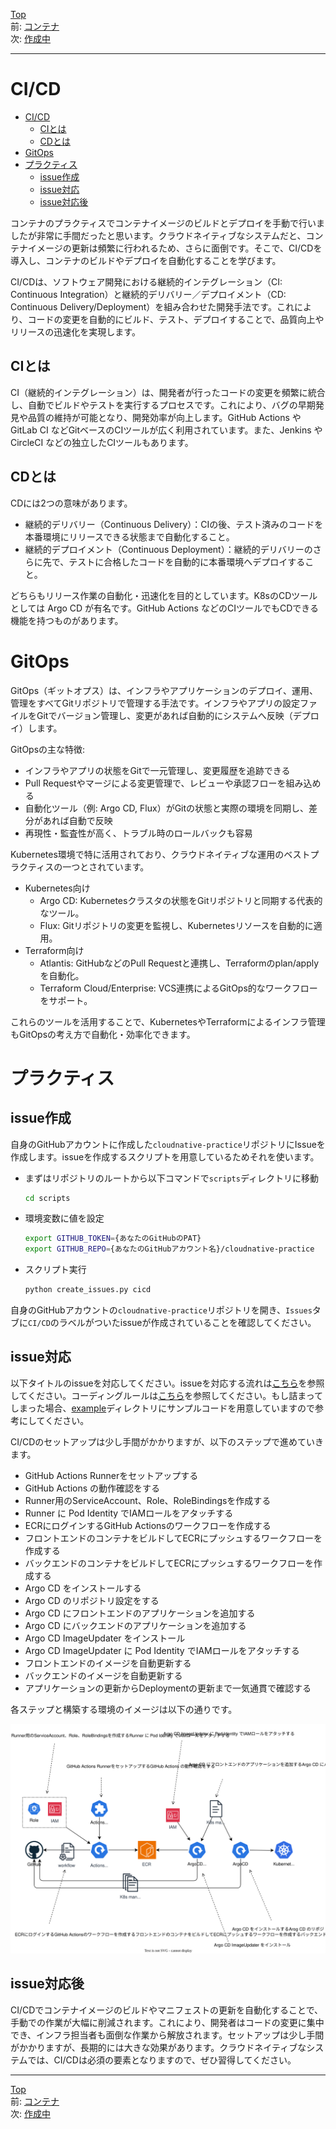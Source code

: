 [Top](../README.md)  
前: [コンテナ](./container.md)  
次: [作成中]()  

---

# CI/CD

- [CI/CD](#cicd)
  - [CIとは](#ciとは)
  - [CDとは](#cdとは)
- [GitOps](#gitops)
- [プラクティス](#プラクティス)
  - [issue作成](#issue作成)
  - [issue対応](#issue対応)
  - [issue対応後](#issue対応後)

コンテナのプラクティスでコンテナイメージのビルドとデプロイを手動で行いましたが非常に手間だったと思います。クラウドネイティブなシステムだと、コンテナイメージの更新は頻繁に行われるため、さらに面倒です。そこで、CI/CDを導入し、コンテナのビルドやデプロイを自動化することを学びます。

CI/CDは、ソフトウェア開発における継続的インテグレーション（CI: Continuous Integration）と継続的デリバリー／デプロイメント（CD: Continuous Delivery/Deployment）を組み合わせた開発手法です。これにより、コードの変更を自動的にビルド、テスト、デプロイすることで、品質向上やリリースの迅速化を実現します。

## CIとは

CI（継続的インテグレーション）は、開発者が行ったコードの変更を頻繁に統合し、自動でビルドやテストを実行するプロセスです。これにより、バグの早期発見や品質の維持が可能となり、開発効率が向上します。GitHub Actions や GitLab CI などGitベースのCIツールが広く利用されています。また、Jenkins や CircleCI などの独立したCIツールもあります。

## CDとは

CDには2つの意味があります。
- 継続的デリバリー（Continuous Delivery）：CIの後、テスト済みのコードを本番環境にリリースできる状態まで自動化すること。
- 継続的デプロイメント（Continuous Deployment）：継続的デリバリーのさらに先で、テストに合格したコードを自動的に本番環境へデプロイすること。

どちらもリリース作業の自動化・迅速化を目的としています。K8sのCDツールとしては Argo CD が有名です。GitHub Actions などのCIツールでもCDできる機能を持つものがあります。

# GitOps

GitOps（ギットオプス）は、インフラやアプリケーションのデプロイ、運用、管理をすべてGitリポジトリで管理する手法です。インフラやアプリの設定ファイルをGitでバージョン管理し、変更があれば自動的にシステムへ反映（デプロイ）します。

GitOpsの主な特徴:
- インフラやアプリの状態をGitで一元管理し、変更履歴を追跡できる
- Pull Requestやマージによる変更管理で、レビューや承認フローを組み込める
- 自動化ツール（例: Argo CD, Flux）がGitの状態と実際の環境を同期し、差分があれば自動で反映
- 再現性・監査性が高く、トラブル時のロールバックも容易

Kubernetes環境で特に活用されており、クラウドネイティブな運用のベストプラクティスの一つとされています。

- Kubernetes向け
  - Argo CD: Kubernetesクラスタの状態をGitリポジトリと同期する代表的なツール。
  - Flux: Gitリポジトリの変更を監視し、Kubernetesリソースを自動的に適用。
- Terraform向け
  - Atlantis: GitHubなどのPull Requestと連携し、Terraformのplan/applyを自動化。
  - Terraform Cloud/Enterprise: VCS連携によるGitOps的なワークフローをサポート。

これらのツールを活用することで、KubernetesやTerraformによるインフラ管理もGitOpsの考え方で自動化・効率化できます。

# プラクティス

## issue作成

自身のGitHubアカウントに作成した`cloudnative-practice`リポジトリにIssueを作成します。issueを作成するスクリプトを用意しているためそれを使います。

- まずはリポジトリのルートから以下コマンドで`scripts`ディレクトリに移動

  ``` sh
  cd scripts
  ```

- 環境変数に値を設定

  ``` sh
  export GITHUB_TOKEN={あなたのGitHubのPAT}
  export GITHUB_REPO={あなたのGitHubアカウント名}/cloudnative-practice
  ```

- スクリプト実行

  ``` sh
  python create_issues.py cicd
  ```

自身のGitHubアカウントの`cloudnative-practice`リポジトリを開き、`Issues`タブに`CI/CD`のラベルがついたissueが作成されていることを確認してください。

## issue対応

以下タイトルのissueを対応してください。issueを対応する流れは[こちら](./practice-flow.md)を参照してください。コーディングルールは[こちら](./coderule.md)を参照してください。もし詰まってしまった場合、[example](../example)ディレクトリにサンプルコードを用意していますので参考にしてください。

CI/CDのセットアップは少し手間がかかりますが、以下のステップで進めていきます。

- GitHub Actions Runnerをセットアップする
- GitHub Actions の動作確認をする
- Runner用のServiceAccount、Role、RoleBindingsを作成する
- Runner に Pod Identity でIAMロールをアタッチする
- ECRにログインするGitHub Actionsのワークフローを作成する
- フロントエンドのコンテナをビルドしてECRにプッシュするワークフローを作成する
- バックエンドのコンテナをビルドしてECRにプッシュするワークフローを作成する
- Argo CD をインストールする
- Argo CD のリポジトリ設定をする
- Argo CD にフロントエンドのアプリケーションを追加する
- Argo CD にバックエンドのアプリケーションを追加する
- Argo CD ImageUpdater をインストール
- Argo CD ImageUpdater に Pod Identity でIAMロールをアタッチする
- フロントエンドのイメージを自動更新する
- バックエンドのイメージを自動更新する
- アプリケーションの更新からDeploymentの更新まで一気通貫で確認する

各ステップと構築する環境のイメージは以下の通りです。

![CI/CD](./images/cicd.drawio.svg)

## issue対応後

CI/CDでコンテナイメージのビルドやマニフェストの更新を自動化することで、手動での作業が大幅に削減されます。これにより、開発者はコードの変更に集中でき、インフラ担当者も面倒な作業から解放されます。セットアップは少し手間がかかりますが、長期的には大きな効果があります。クラウドネイティブなシステムでは、CI/CDは必須の要素となりますので、ぜひ習得してください。

---

[Top](../README.md)  
前: [コンテナ](./container.md)  
次: [作成中]()
